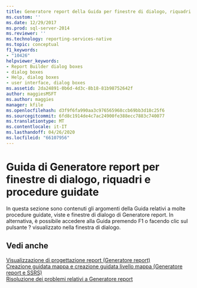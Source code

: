 ```yaml
---
title: Generatore report della Guida per finestre di dialogo, riquadri e procedure guidate | Microsoft Docs
ms.custom: ''
ms.date: 12/29/2017
ms.prod: sql-server-2014
ms.reviewer: ''
ms.technology: reporting-services-native
ms.topic: conceptual
f1_keywords:
- "10426"
helpviewer_keywords:
- Report Builder dialog boxes
- dialog boxes
- Help, dialog boxes
- user interface, dialog boxes
ms.assetid: 2da24891-0b6d-4d3c-8b18-81b98752642f
author: maggiesMSFT
ms.author: maggies
manager: kfile
ms.openlocfilehash: d3f9f6fa990aa3c976565968ccb69bb3d18c25f6
ms.sourcegitcommit: 6fd8c1914de4c7ac24900fe388ecc7883c740077
ms.translationtype: MT
ms.contentlocale: it-IT
ms.lasthandoff: 04/26/2020
ms.locfileid: "66107956"
---
```

# <a name="report-builder-help-for-dialog-boxes-panes-and-wizards"></a>Guida di Generatore report per finestre di dialogo, riquadri e procedure guidate
  In questa sezione sono contenuti gli argomenti della Guida relativi a molte procedure guidate, viste e finestre di dialogo di Generatore report. In alternativa, è possibile accedere alla Guida premendo F1 o facendo clic sul pulsante ? visualizzato nella finestra di dialogo.  
  
## <a name="see-also"></a>Vedi anche  
 [Visualizzazione di progettazione report &#40;Generatore report&#41;](report-builder/report-design-view-report-builder.md)   
 [Creazione guidata mappa e creazione guidata livello mappa &#40;Generatore report e SSRS&#41;](report-design/map-wizard-and-map-layer-wizard-report-builder-and-ssrs.md)   
 [Risoluzione dei problemi relativi a Generatore report](../../2014/reporting-services/troubleshoot-report-builder.md)  
  
  
